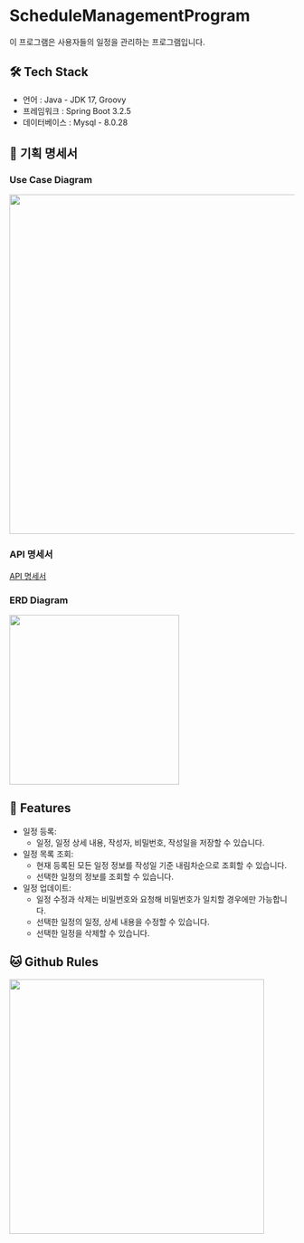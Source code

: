 # ScheduleManagementProgram
이 프로그램은 사용자들의 일정을 관리하는 프로그램입니다.

## 🛠️ Tech Stack
- 언어 : Java - JDK 17, Groovy
- 프레임워크 : Spring Boot 3.2.5
- 데이터베이스 : Mysql - 8.0.28

## 📕 기획 명세서
### Use Case Diagram
<img src="https://github.com/hyojjin-jeong/ScheduleManagementProgram/assets/64136923/2077de9b-9e58-4fb9-acb6-684dfd966254" width="600">

### API 명세서
[API 명세서](https://documenter.getpostman.com/view/19357660/2sA3JRZK3T)

### ERD Diagram
<img src="https://github.com/hyojjin-jeong/ScheduleManagementProgram/assets/64136923/cbf7d467-6a75-408e-99f3-6d209282b1b8" width="300">

## 🔖 Features

- 일정 등록:
    - 일정, 일정 상세 내용, 작성자, 비밀번호, 작성일을 저장할 수 있습니다.
- 일정 목록 조회:
    - 현재 등록된 모든 일정 정보를 작성일 기준 내림차순으로 조회할 수 있습니다.
    - 선택한 일정의 정보를 조회할 수 있습니다.
- 일정 업데이트:
    - 일정 수정과 삭제는 비밀번호와 요청해 비밀번호가 일치할 경우에만 가능합니다.
    - 선택한 일정의 일정, 상세 내용을 수정할 수 있습니다.
    - 선택한 일정을 삭제할 수 있습니다.
## 🐱 Github Rules
<img src="https://github.com/GIGAZO/TeamProject/assets/102974424/5195ca23-e684-43b8-a14f-8b79cd94302f" width="450">
